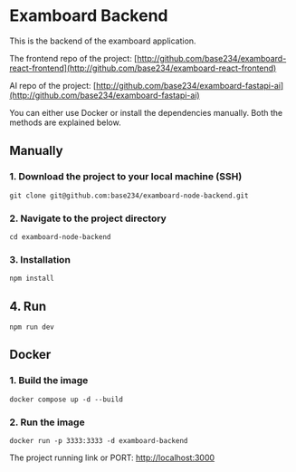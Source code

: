 # Examboard Backend

This is the backend of the examboard application.

The frontend repo of the project: [http://github.com/base234/examboard-react-frontend](http://github.com/base234/examboard-react-frontend)

AI repo of the project: [http://github.com/base234/examboard-fastapi-ai](http://github.com/base234/examboard-fastapi-ai)

You can either use Docker or install the dependencies manually. Both the methods are explained below.

## Manually
### 1. Download the project to your local machine (SSH)
```
git clone git@github.com:base234/examboard-node-backend.git
```

### 2. Navigate to the project directory
```
cd examboard-node-backend
```

### 3. Installation

```
npm install
```

## 4. Run

```
npm run dev
```

## Docker
### 1. Build the image
```
docker compose up -d --build
```

### 2. Run the image
```
docker run -p 3333:3333 -d examboard-backend
```

The project running link or PORT: [http://localhost:3000](http://localhost:3333)
